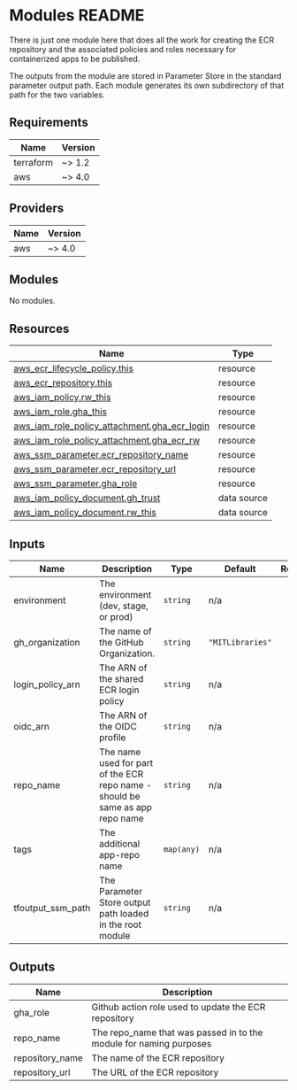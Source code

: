 # Modules README

There is just one module here that does all the work for creating the ECR repository and the associated policies and roles necessary for containerized apps to be published.

The outputs from the module are stored in Parameter Store in the standard parameter output path. Each module generates its own subdirectory of that path for the two variables.

## Requirements

| Name | Version |
|------|---------|
| terraform | ~> 1.2 |
| aws | ~> 4.0 |

## Providers

| Name | Version |
|------|---------|
| aws | ~> 4.0 |

## Modules

No modules.

## Resources

| Name | Type |
|------|------|
| [aws_ecr_lifecycle_policy.this](https://registry.terraform.io/providers/hashicorp/aws/latest/docs/resources/ecr_lifecycle_policy) | resource |
| [aws_ecr_repository.this](https://registry.terraform.io/providers/hashicorp/aws/latest/docs/resources/ecr_repository) | resource |
| [aws_iam_policy.rw_this](https://registry.terraform.io/providers/hashicorp/aws/latest/docs/resources/iam_policy) | resource |
| [aws_iam_role.gha_this](https://registry.terraform.io/providers/hashicorp/aws/latest/docs/resources/iam_role) | resource |
| [aws_iam_role_policy_attachment.gha_ecr_login](https://registry.terraform.io/providers/hashicorp/aws/latest/docs/resources/iam_role_policy_attachment) | resource |
| [aws_iam_role_policy_attachment.gha_ecr_rw](https://registry.terraform.io/providers/hashicorp/aws/latest/docs/resources/iam_role_policy_attachment) | resource |
| [aws_ssm_parameter.ecr_repository_name](https://registry.terraform.io/providers/hashicorp/aws/latest/docs/resources/ssm_parameter) | resource |
| [aws_ssm_parameter.ecr_repository_url](https://registry.terraform.io/providers/hashicorp/aws/latest/docs/resources/ssm_parameter) | resource |
| [aws_ssm_parameter.gha_role](https://registry.terraform.io/providers/hashicorp/aws/latest/docs/resources/ssm_parameter) | resource |
| [aws_iam_policy_document.gh_trust](https://registry.terraform.io/providers/hashicorp/aws/latest/docs/data-sources/iam_policy_document) | data source |
| [aws_iam_policy_document.rw_this](https://registry.terraform.io/providers/hashicorp/aws/latest/docs/data-sources/iam_policy_document) | data source |

## Inputs

| Name | Description | Type | Default | Required |
|------|-------------|------|---------|:--------:|
| environment | The environment (dev, stage, or prod) | `string` | n/a | yes |
| gh\_organization | The name of the GitHub Organization. | `string` | `"MITLibraries"` | no |
| login\_policy\_arn | The ARN of the shared ECR login policy | `string` | n/a | yes |
| oidc\_arn | The ARN of the OIDC profile | `string` | n/a | yes |
| repo\_name | The name used for part of the ECR repo name - should be same as app repo name | `string` | n/a | yes |
| tags | The additional app-repo name | `map(any)` | n/a | yes |
| tfoutput\_ssm\_path | The Parameter Store output path loaded in the root module | `string` | n/a | yes |

## Outputs

| Name | Description |
|------|-------------|
| gha\_role | Github action role used to update the ECR repository |
| repo\_name | The repo\_name that was passed in to the module for naming purposes |
| repository\_name | The name of the ECR repository |
| repository\_url | The URL of the ECR repository |
